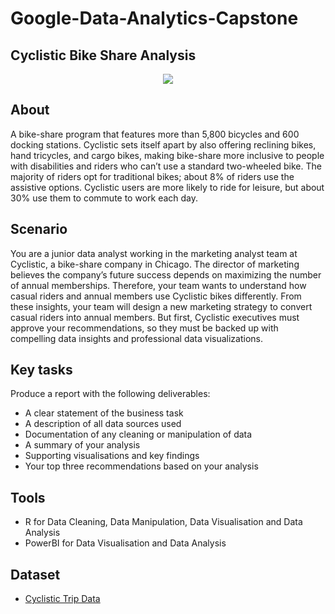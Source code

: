 # Google-Data-Analytics-Capstone

## Cyclistic Bike Share Analysis

<p align="center">
  <img src="(https://github.com/amirsyml/google-data-analytics-capstone-project/blob/main/Cyclistic-logo.png?raw=true)">
</p>



## About
  
A bike-share program that features more than 5,800 bicycles and 600 docking stations. Cyclistic sets itself apart by also offering reclining bikes, hand tricycles, and cargo bikes, making bike-share more inclusive to people with disabilities and riders who can’t use a standard two-wheeled bike. The majority of riders opt for traditional bikes; about 8% of riders use the assistive options. Cyclistic users are more likely to ride for leisure, but about 30% use them to commute to work each day.

## Scenario
  
You are a junior data analyst working in the marketing analyst team at Cyclistic, a bike-share company in Chicago. The director of marketing believes the company’s future success depends on maximizing the number of annual memberships. Therefore, your team wants to understand how casual riders and annual members use Cyclistic bikes differently. From these insights, your team will design a new marketing strategy to convert casual riders into annual members. But first, Cyclistic executives must approve your recommendations, so they must be backed up with compelling data insights and professional data visualizations.

## Key tasks
  
Produce a report with the following deliverables:
* A clear statement of the business task
* A description of all data sources used
* Documentation of any cleaning or manipulation of data
* A summary of your analysis
* Supporting visualisations and key findings
* Your top three recommendations based on your analysis
  
## Tools
  
* R for Data Cleaning, Data Manipulation, Data Visualisation and Data Analysis
* PowerBI for Data Visualisation and Data Analysis
  
## Dataset
  
* [Cyclistic Trip Data](https://divvy-tripdata.s3.amazonaws.com/index.html)
